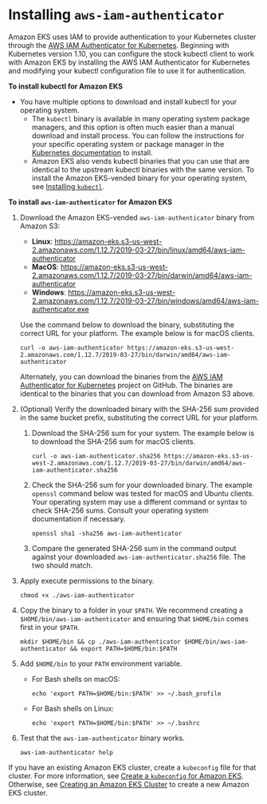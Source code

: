 # Installing `aws-iam-authenticator`<a name="install-aws-iam-authenticator"></a>

Amazon EKS uses IAM to provide authentication to your Kubernetes cluster through the [AWS IAM Authenticator for Kubernetes](https://github.com/kubernetes-sigs/aws-iam-authenticator)\. Beginning with Kubernetes version 1\.10, you can configure the stock kubectl client to work with Amazon EKS by installing the AWS IAM Authenticator for Kubernetes and modifying your kubectl configuration file to use it for authentication\.

**To install kubectl for Amazon EKS**
+ You have multiple options to download and install kubectl for your operating system\.
  + The `kubectl` binary is available in many operating system package managers, and this option is often much easier than a manual download and install process\. You can follow the instructions for your specific operating system or package manager in the [Kubernetes documentation](https://kubernetes.io/docs/tasks/tools/install-kubectl/) to install\.
  + Amazon EKS also vends kubectl binaries that you can use that are identical to the upstream kubectl binaries with the same version\. To install the Amazon EKS\-vended binary for your operating system, see [Installing `kubectl`](install-kubectl.md)\.

**To install `aws-iam-authenticator` for Amazon EKS**

1. Download the Amazon EKS\-vended `aws-iam-authenticator` binary from Amazon S3:
   + **Linux**: [https://amazon\-eks\.s3\-us\-west\-2\.amazonaws\.com/1\.12\.7/2019\-03\-27/bin/linux/amd64/aws\-iam\-authenticator](https://amazon-eks.s3-us-west-2.amazonaws.com/1.12.7/2019-03-27/bin/linux/amd64/aws-iam-authenticator)
   + **MacOS**: [https://amazon\-eks\.s3\-us\-west\-2\.amazonaws\.com/1\.12\.7/2019\-03\-27/bin/darwin/amd64/aws\-iam\-authenticator](https://amazon-eks.s3-us-west-2.amazonaws.com/1.12.7/2019-03-27/bin/darwin/amd64/aws-iam-authenticator)
   + **Windows**: [https://amazon\-eks\.s3\-us\-west\-2\.amazonaws\.com/1\.12\.7/2019\-03\-27/bin/windows/amd64/aws\-iam\-authenticator\.exe](https://amazon-eks.s3-us-west-2.amazonaws.com/1.12.7/2019-03-27/bin/windows/amd64/aws-iam-authenticator.exe)

   Use the command below to download the binary, substituting the correct URL for your platform\. The example below is for macOS clients\.

   ```
   curl -o aws-iam-authenticator https://amazon-eks.s3-us-west-2.amazonaws.com/1.12.7/2019-03-27/bin/darwin/amd64/aws-iam-authenticator
   ```

   Alternately, you can download the binaries from the [AWS IAM Authenticator for Kubernetes](https://github.com/kubernetes-sigs/aws-iam-authenticator) project on GitHub\. The binaries are identical to the binaries that you can download from Amazon S3 above\.

1. \(Optional\) Verify the downloaded binary with the SHA\-256 sum provided in the same bucket prefix, substituting the correct URL for your platform\. 

   1. Download the SHA\-256 sum for your system\. The example below is to download the SHA\-256 sum for macOS clients\.

      ```
      curl -o aws-iam-authenticator.sha256 https://amazon-eks.s3-us-west-2.amazonaws.com/1.12.7/2019-03-27/bin/darwin/amd64/aws-iam-authenticator.sha256
      ```

   1. Check the SHA\-256 sum for your downloaded binary\. The example `openssl` command below was tested for macOS and Ubuntu clients\. Your operating system may use a different command or syntax to check SHA\-256 sums\. Consult your operating system documentation if necessary\.

      ```
      openssl sha1 -sha256 aws-iam-authenticator
      ```

   1. Compare the generated SHA\-256 sum in the command output against your downloaded `aws-iam-authenticator.sha256` file\. The two should match\.

1. Apply execute permissions to the binary\.

   ```
   chmod +x ./aws-iam-authenticator
   ```

1. Copy the binary to a folder in your `$PATH`\. We recommend creating a `$HOME/bin/aws-iam-authenticator` and ensuring that `$HOME/bin` comes first in your `$PATH`\.

   ```
   mkdir $HOME/bin && cp ./aws-iam-authenticator $HOME/bin/aws-iam-authenticator && export PATH=$HOME/bin:$PATH
   ```

1. Add `$HOME/bin` to your `PATH` environment variable\.
   + For Bash shells on macOS:

     ```
     echo 'export PATH=$HOME/bin:$PATH' >> ~/.bash_profile
     ```
   + For Bash shells on Linux:

     ```
     echo 'export PATH=$HOME/bin:$PATH' >> ~/.bashrc
     ```

1. Test that the `aws-iam-authenticator` binary works\.

   ```
   aws-iam-authenticator help
   ```

If you have an existing Amazon EKS cluster, create a `kubeconfig` file for that cluster\. For more information, see [Create a `kubeconfig` for Amazon EKS](create-kubeconfig.md)\. Otherwise, see [Creating an Amazon EKS Cluster](create-cluster.md) to create a new Amazon EKS cluster\.